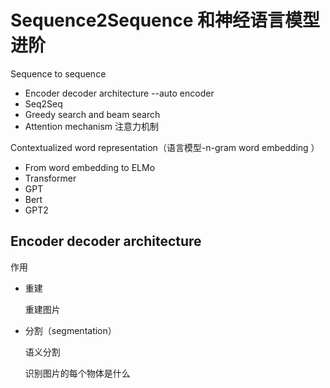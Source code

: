 #  Sequence2Sequence 和神经语言模型进阶

Sequence to sequence

- Encoder decoder architecture --auto encoder
- Seq2Seq
- Greedy search and beam search
- Attention mechanism 注意力机制

Contextualized word representation（语言模型-n-gram word embedding ）

- From word embedding to ELMo
- Transformer
- GPT
- Bert
- GPT2



## Encoder decoder architecture

作用 

- 重建

  重建图片

- 分割（segmentation）

  语义分割

  识别图片的每个物体是什么





